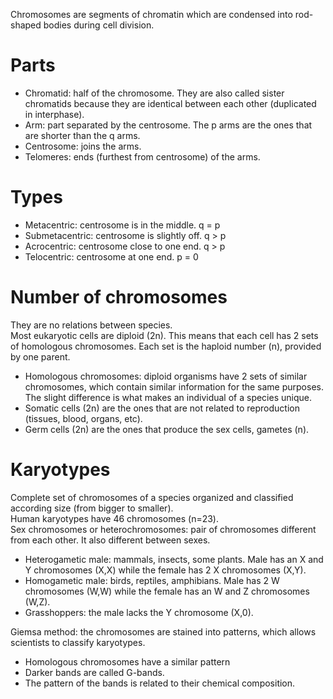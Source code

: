 Chromosomes are segments of chromatin which are condensed into rod-shaped bodies during cell division.

# Parts
- Chromatid: half of the chromosome. They are also called sister chromatids because they are identical between each other (duplicated in interphase).
- Arm: part separated by the centrosome. The p arms are the ones that are shorter than the q arms.
- Centrosome: joins the arms.
- Telomeres: ends (furthest from centrosome) of the arms.

# Types
- Metacentric: centrosome is in the middle. q = p
- Submetacentric: centrosome is slightly off. q > p
- Acrocentric: centrosome close to one end. q > p
- Telocentric: centrosome at one end. p = 0

# Number of chromosomes
They are no relations between species.  
Most eukaryotic cells are diploid (2n). This means that each cell has 2 sets of homologous chromosomes. Each set is the haploid number (n), provided by one parent. 
- Homologous chromosomes: diploid organisms have 2 sets of similar chromosomes, which contain similar information for the same purposes. The slight difference is what makes an individual of a species unique.
- Somatic cells (2n) are the ones that are not related to reproduction (tissues, blood, organs, etc).
- Germ cells (2n) are the ones that produce the sex cells, gametes (n).

# Karyotypes
Complete set of chromosomes of a species organized and classified according size (from bigger to smaller).  
Human karyotypes have 46 chromosomes (n=23).  
Sex chromosomes or heterochromosomes: pair of chromosomes different from each other. It also different between sexes.
- Heterogametic male: mammals, insects, some plants. Male has an X and Y chromosomes (X,X) while the female has 2 X chromosomes (X,Y).
- Homogametic male: birds, reptiles, amphibians. Male has 2 W chromosomes (W,W) while the female has an W and Z chromosomes (W,Z).
- Grasshoppers: the male lacks the Y chromosome (X,0).

Giemsa method: the chromosomes are stained into patterns, which allows scientists to classify karyotypes.
- Homologous chromosomes have a similar pattern
- Darker bands are called G-bands.
- The pattern of the bands is related to their chemical composition.
